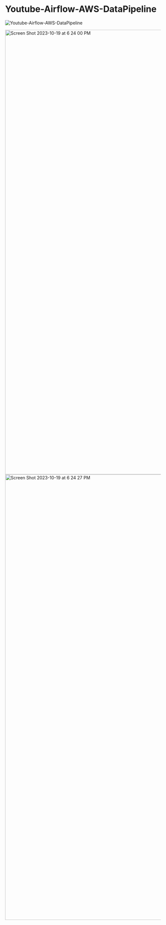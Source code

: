 # Youtube-Airflow-AWS-DataPipeline

![Youtube-Airflow-AWS-DataPipeline](https://github.com/yasaswiavula/Youtube-Airflow-AWS-DataPipeline/assets/40021114/7e38aff9-f521-4554-942d-0c185bb21917)


<img width="1435" alt="Screen Shot 2023-10-19 at 6 24 00 PM" src="https://github.com/yasaswiavula/Youtube-Airflow-AWS-DataPipeline/assets/40021114/5931fca2-81d4-4584-b119-3437c8e2f798">

<img width="1438" alt="Screen Shot 2023-10-19 at 6 24 27 PM" src="https://github.com/yasaswiavula/Youtube-Airflow-AWS-DataPipeline/assets/40021114/eb149f85-ecc3-4ff9-8485-daee2437c766">
